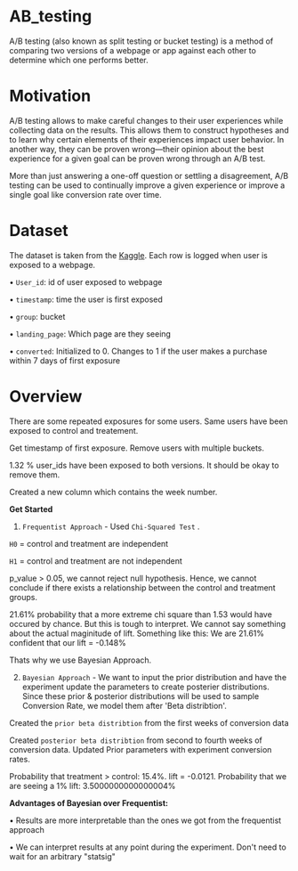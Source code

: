 # AB_testing

A/B testing (also known as split testing or bucket testing) is a method of comparing two versions of a webpage or app against each other to determine which one performs better.

# Motivation

A/B testing allows to make careful changes to their user experiences while collecting data on the results. This allows them to construct hypotheses and to learn why certain elements of their experiences impact user behavior. In another way, they can be proven wrong—their opinion about the best experience for a given goal can be proven wrong through an A/B test.

More than just answering a one-off question or settling a disagreement, A/B testing can be used to continually improve a given experience or improve a single goal like conversion rate over time.

# Dataset

The dataset is taken from the [Kaggle](https://www.kaggle.com/saraabdelaal/abtestdata). Each row is logged when user is exposed to a webpage. 

   • `User_id`: id of user exposed to webpage
   
   • `timestamp`: time the user is first exposed
   
   • `group`: bucket
   
   • `landing_page`: Which page are they seeing
   
   • `converted`: Initialized to 0. Changes to 1 if the user makes a purchase within 7 days of first exposure
   
# Overview

There are some repeated exposures for some users. Same users have been exposed to control and treatement. 

Get timestamp of first exposure. Remove users with multiple buckets.

1.32 % user_ids have been exposed to both versions. It should be okay to remove them.

Created a new column which contains the week number.


**Get Started**

1. `Frequentist Approach` - Used `Chi-Squared Test` .

`H0` = control and treatment are independent

`H1` = control and treatment are not independent

p_value > 0.05, we cannot reject null hypothesis. Hence, we cannot conclude if there exists a relationship between the control and treatment groups.

21.61% probability that a more extreme chi square than 1.53 would have occured by chance. But this is tough to interpret. We cannot say something about the actual maginitude of lift. Something like this: We are 21.61% confident that our lift = -0.148%

Thats why we use Bayesian Approach.

2.  `Bayesian Approach` - We want to input the prior distribution and have the experiment update the parameters to create posterier distributions. Since these prior & posterior distributions will be used to sample Conversion Rate, we model them after 'Beta distribtion'.

Created the `prior beta distribtion` from the first weeks of conversion data

Created `posterior beta distribtion` from second to fourth weeks of conversion data. Updated Prior parameters with experiment conversion rates.

Probability that treatment > control: 15.4%. lift = -0.0121. Probability that we are seeing a 1% lift: 3.5000000000000004%

**Advantages of Bayesian over Frequentist:**

 • Results are more interpretable than the ones we got from the frequentist approach

 • We can interpret results at any point during the experiment. Don't need to wait for an arbitrary "statsig"
